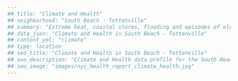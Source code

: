 ```yaml
---
## title: "Climate and Health"
## neighborhood: "South Beach - Tottenville"
## summary: "Extreme heat, coastal storms, flooding and episodes of elevated ozone are climate-related hazards that may increase with climate change and have important public health impacts in New York City. Extreme weather can cause power outages, which also threaten public health. This report provides neighborhood indicators of climate-related hazards, vulnerability and health impacts."
## data_json: "Climate and Health in South Beach - Tottenville"
## content_yml: "climate"
## type: location
## seo_title: "Climate and Health in South Beach - Tottenville"
## seo_description: "Climate and Health data profile for the South Beach - Tottenville neighborhood of NYC."
## seo_image: "images/nyc_health_report_climate_health.jpg"
---
```

